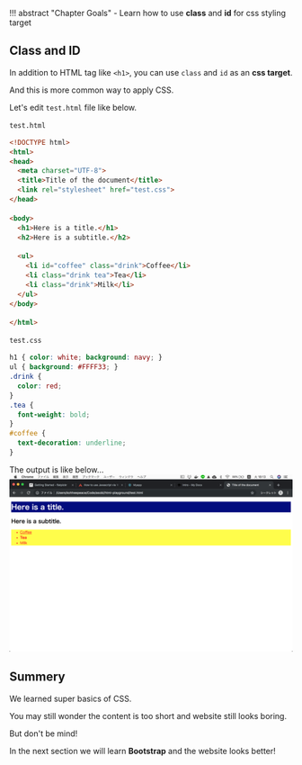 
!!! abstract "Chapter Goals"
    - Learn how to use **class** and **id** for css styling target

## Class and ID
In addition to HTML tag like `<h1>`, you can use `class` and `id` as an **css target**.

And this is more common way to apply CSS.

Let's edit `test.html` file like below.

`test.html`
```html
<!DOCTYPE html>
<html>
<head>
  <meta charset="UTF-8">
  <title>Title of the document</title>
  <link rel="stylesheet" href="test.css">
</head>

<body>
  <h1>Here is a title.</h1>
  <h2>Here is a subtitle.</h2>

  <ul>
    <li id="coffee" class="drink">Coffee</li>
    <li class="drink tea">Tea</li>
    <li class="drink">Milk</li>
  </ul>
</body>

</html>
```
`test.css`
```css
h1 { color: white; background: navy; }
ul { background: #FFFF33; }
.drink {
  color: red;
}
.tea {
  font-weight: bold;
}
#coffee {
  text-decoration: underline;
}
```

The output is like below...
![Class and Id](../img/css-guide/class-and-id.png)

## Summery
We learned super basics of CSS.

You may still wonder the content is too short and website still looks boring.

But don't be mind!

In the next section we will learn **Bootstrap** and the website looks better!